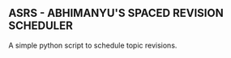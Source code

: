 ## ASRS - ABHIMANYU'S SPACED REVISION SCHEDULER
A simple python script to schedule topic revisions.
